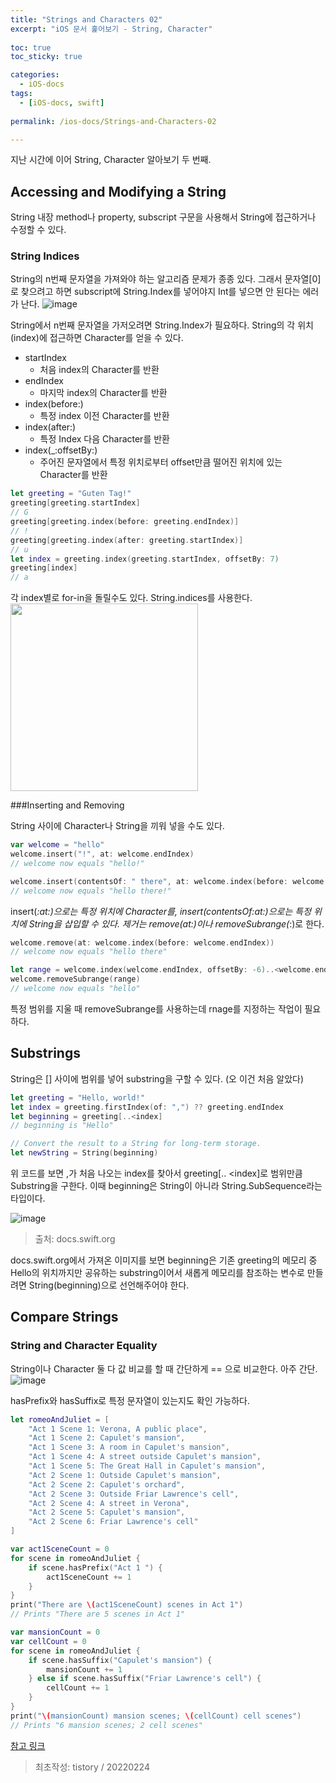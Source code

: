 ```yaml
---
title: "Strings and Characters 02"
excerpt: "iOS 문서 훑어보기 - String, Character"
  
toc: true
toc_sticky: true

categories:
  - iOS-docs
tags:
  - [iOS-docs, swift]
  
permalink: /ios-docs/Strings-and-Characters-02

---
```

지난 시간에 이어 String, Character 알아보기 두 번째.

## Accessing and Modifying a String
String 내장 method나 property, subscript 구문을 사용해서 String에 접근하거나 수정할 수 있다.

### String Indices

String의 n번째 문자열을 가져와야 하는 알고리즘 문제가 종종 있다. 그래서 문자열[0]로 찾으려고 하면 subscript에 String.Index를 넣어야지 Int를 넣으면 안 된다는 에러가 난다.
![image](https://user-images.githubusercontent.com/22000470/184156628-7031b420-59aa-4cb4-8552-556c6ae08bea.png)


String에서 n번째 문자열을 가저오려면 String.Index가 필요하다. String의 각 위치(index)에 접근하면 Character를 얻을 수 있다.
- startIndex
   - 처음 index의 Character를 반환
- endIndex
   - 마지막 index의 Character를 반환
- index(before:)
   - 특정 index 이전 Character를 반환
- index(after:)
   - 특정 Index 다음 Character를 반환
- index(_:offsetBy:)
   - 주어진 문자열에서 특정 위치로부터 offset만큼 떨어진 위치에 있는 Character를 반환

```swift
let greeting = "Guten Tag!"
greeting[greeting.startIndex]
// G
greeting[greeting.index(before: greeting.endIndex)]
// !
greeting[greeting.index(after: greeting.startIndex)]
// u
let index = greeting.index(greeting.startIndex, offsetBy: 7)
greeting[index]
// a
```

각 index별로 for-in을 돌릴수도 있다. String.indices를 사용한다.
<img src="https://user-images.githubusercontent.com/22000470/184156993-9f90fec5-3794-4880-b792-a5a5dda061bc.png" width="300">

###Inserting and Removing

String 사이에 Character나 String을 끼워 넣을 수도 있다.

```swift
var welcome = "hello"
welcome.insert("!", at: welcome.endIndex)
// welcome now equals "hello!"

welcome.insert(contentsOf: " there", at: welcome.index(before: welcome.endIndex))
// welcome now equals "hello there!"
```

insert(_:at:)으로는 특정 위치에 Character를, insert(contentsOf:at:)으로는 특정 위치에 String을 삽입할 수 있다.
제거는 remove(at:)이나 removeSubrange(_:)로 한다.

```swift
welcome.remove(at: welcome.index(before: welcome.endIndex))
// welcome now equals "hello there"

let range = welcome.index(welcome.endIndex, offsetBy: -6)..<welcome.endIndex
welcome.removeSubrange(range)
// welcome now equals "hello"
```

특정 범위를 지울 때 removeSubrange를 사용하는데 rnage를 지정하는 작업이 필요하다.

## Substrings
String은 [] 사이에 범위를 넣어 substring을 구할 수 있다. (오 이건 처음 알았다)

```swift
let greeting = "Hello, world!"
let index = greeting.firstIndex(of: ",") ?? greeting.endIndex
let beginning = greeting[..<index]
// beginning is "Hello"

// Convert the result to a String for long-term storage.
let newString = String(beginning)
```

위 코드를 보면 ,가 처음 나오는 index를 찾아서 greeting[.. <index]로 범위만큼 Substring을 구한다.
이때 beginning은 String이 아니라 String.SubSequence라는 타입이다.

![image](https://user-images.githubusercontent.com/22000470/184157405-85d96edb-4114-4a4a-8a01-d3e0d90d9ae7.png)
> 출처: docs.swift.org

docs.swift.org에서 가져온 이미지를 보면 beginning은 기존 greeting의 메모리 중 Hello의 위치까지만 공유하는 substring이어서 새롭게 메모리를 참조하는 변수로 만들려면 String(beginning)으로 선언해주어야 한다.

## Compare Strings
### String and Character Equality

String이나 Character 둘 다 값 비교를 할 때 간단하게 == 으로 비교한다. 아주 간단.
![image](https://user-images.githubusercontent.com/22000470/184157507-11394e00-783b-49a0-85b3-e7312bb70656.png)

hasPrefix와 hasSuffix로 특정 문자열이 있는지도 확인 가능하다.

```swift
let romeoAndJuliet = [
    "Act 1 Scene 1: Verona, A public place",
    "Act 1 Scene 2: Capulet's mansion",
    "Act 1 Scene 3: A room in Capulet's mansion",
    "Act 1 Scene 4: A street outside Capulet's mansion",
    "Act 1 Scene 5: The Great Hall in Capulet's mansion",
    "Act 2 Scene 1: Outside Capulet's mansion",
    "Act 2 Scene 2: Capulet's orchard",
    "Act 2 Scene 3: Outside Friar Lawrence's cell",
    "Act 2 Scene 4: A street in Verona",
    "Act 2 Scene 5: Capulet's mansion",
    "Act 2 Scene 6: Friar Lawrence's cell"
]

var act1SceneCount = 0
for scene in romeoAndJuliet {
    if scene.hasPrefix("Act 1 ") {
        act1SceneCount += 1
    }
}
print("There are \(act1SceneCount) scenes in Act 1")
// Prints "There are 5 scenes in Act 1"

var mansionCount = 0
var cellCount = 0
for scene in romeoAndJuliet {
    if scene.hasSuffix("Capulet's mansion") {
        mansionCount += 1
    } else if scene.hasSuffix("Friar Lawrence's cell") {
        cellCount += 1
    }
}
print("\(mansionCount) mansion scenes; \(cellCount) cell scenes")
// Prints "6 mansion scenes; 2 cell scenes"
```


[참고 링크](https://docs.swift.org/swift-book/LanguageGuide/StringsAndCharacters.html)

> 최초작성: tistory / 20220224
